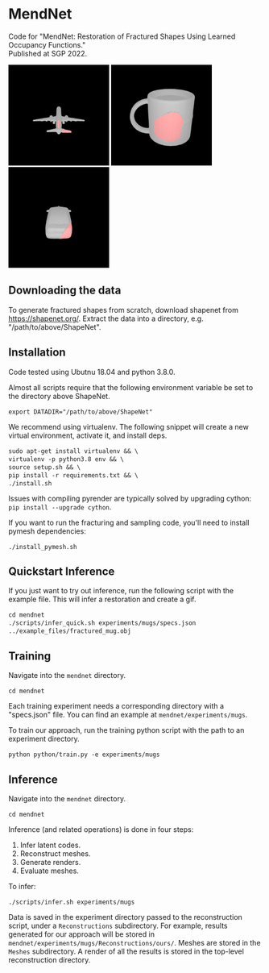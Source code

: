 # MendNet
Code for "MendNet: Restoration of Fractured Shapes Using Learned Occupancy Functions." \
Published at SGP 2022.

<img src="assets/airplane.gif" alt="example1" width="200"/> <img src="assets/mug.gif" alt="example1" width="200"/> <img src="assets/car.gif" alt="example1" width="200"/>

## Downloading the data
To generate fractured shapes from scratch, download shapenet from https://shapenet.org/. Extract the data into a directory, e.g. "/path/to/above/ShapeNet".

## Installation

Code tested using Ubutnu 18.04 and python 3.8.0.

Almost all scripts require that the following environment variable be set to the directory above ShapeNet.
```
export DATADIR="/path/to/above/ShapeNet"
```

We recommend using virtualenv. The following snippet will create a new virtual environment, activate it, and install deps.
```
sudo apt-get install virtualenv && \
virtualenv -p python3.8 env && \
source setup.sh && \
pip install -r requirements.txt && \
./install.sh
```
Issues with compiling pyrender are typically solved by upgrading cython: `pip install --upgrade cython`.

If you want to run the fracturing and sampling code, you'll need to install pymesh dependencies:
```
./install_pymesh.sh
```

## Quickstart Inference

If you just want to try out inference, run the following script with the example file. This will infer a restoration and create a gif.
```
cd mendnet
./scripts/infer_quick.sh experiments/mugs/specs.json ../example_files/fractured_mug.obj
```

## Training

Navigate into the `mendnet` directory.
```
cd mendnet
```

Each training experiment needs a corresponding directory with a "specs.json" file. You can find an example at `mendnet/experiments/mugs`.

To train our approach, run the training python script with the path to an experiment directory.
```
python python/train.py -e experiments/mugs
```

## Inference

Navigate into the `mendnet` directory.
```
cd mendnet
```

Inference (and related operations) is done in four steps:

1) Infer latent codes. 
2) Reconstruct meshes. 
3) Generate renders. 
4) Evaluate meshes.

To infer:
```
./scripts/infer.sh experiments/mugs
```

Data is saved in the experiment directory passed to the reconstruction script, under a `Reconstructions` subdirectory. For example, results generated for our approach will be stored in `mendnet/experiments/mugs/Reconstructions/ours/`. Meshes are stored in the `Meshes` subdirectory. A render of all the results is stored in the top-level reconstruction directory. 
